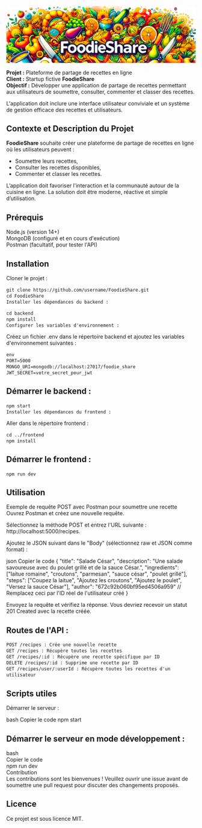 ![logo](./foodie-share-front/src/imgs/foodieShareWide.png)

**Projet :** Plateforme de partage de recettes en ligne  
**Client :** Startup fictive **FoodieShare**  
**Objectif :** Développer une application de partage de recettes permettant aux utilisateurs de soumettre, consulter, commenter et classer des recettes.  

L'application doit inclure une interface utilisateur conviviale et un système de gestion efficace des recettes et utilisateurs.  
  
## Contexte et Description du Projet  

**FoodieShare** souhaite créer une plateforme de partage de recettes en ligne où les utilisateurs peuvent :  
* Soumettre leurs recettes,  
* Consulter les recettes disponibles,  
* Commenter et classer les recettes.  
  
L’application doit favoriser l'interaction et la communauté autour de la cuisine en ligne.
La solution doit être moderne, réactive et simple d’utilisation.  

## Prérequis  
Node.js (version 14+)  
MongoDB (configuré et en cours d'exécution)  
Postman (facultatif, pour tester l'API)  

## Installation  
Cloner le projet :  

```plaintext
git clone https://github.com/username/FoodieShare.git
cd FoodieShare
Installer les dépendances du backend :
```
```plaintext
cd backend
npm install
Configurer les variables d'environnement :
```
Créez un fichier .env dans le répertoire backend et ajoutez les variables d'environnement suivantes :  
```plaintext
env
PORT=5000
MONGO_URI=mongodb://localhost:27017/foodie_share
JWT_SECRET=votre_secret_pour_jwt
```
## Démarrer le backend :
```plaintext
npm start
Installer les dépendances du frontend :
```
Aller dans le répertoire frontend :
```plaintext
cd ../frontend
npm install
```
## Démarrer le frontend :
```plaintext
npm run dev
```

## Utilisation  

Exemple de requête POST avec Postman pour soumettre une recette
Ouvrez Postman et créez une nouvelle requête.

Sélectionnez la méthode POST et entrez l'URL suivante : http://localhost:5000/recipes.

Ajoutez le JSON suivant dans le "Body" (sélectionnez raw et JSON comme format) :

json
Copier le code
{
    "title": "Salade César",
    "description": "Une salade savoureuse avec du poulet grillé et de la sauce César.",
    "ingredients": ["laitue romaine", "croutons", "parmesan", "sauce césar", "poulet grillé"],
    "steps": ["Coupez la laitue", "Ajoutez les croutons", "Ajoutez le poulet", "Versez la sauce César"],
    "author": "672c92b060bf95ed4506a959" // Remplacez ceci par l'ID réel de l'utilisateur créé
}

Envoyez la requête et vérifiez la réponse. Vous devriez recevoir un statut 201 Created avec la recette créée.

## Routes de l'API :  
```
POST /recipes : Crée une nouvelle recette
GET /recipes : Récupère toutes les recettes
GET /recipes/:id : Récupère une recette spécifique par ID
DELETE /recipes/:id : Supprime une recette par ID
GET /recipes/user/:userId : Récupère toutes les recettes d'un utilisateur
```
## Scripts utiles
Démarrer le serveur :

bash
Copier le code
npm start

## Démarrer le serveur en mode développement :  

bash  
Copier le code  
npm run dev  
Contribution  
Les contributions sont les bienvenues ! Veuillez ouvrir une issue avant de soumettre une pull request pour discuter des changements proposés.  
  
## Licence  
Ce projet est sous licence MIT.  
